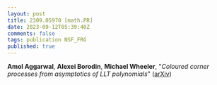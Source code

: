 ```yaml
---
layout: post
title: 2309.05970 [math.PR]
date: 2023-09-12T05:39:40Z
comments: false
tags: publication NSF_FRG
published: true
---
```


<b>Amol Aggarwal</b>, <b>Alexei Borodin</b>, <b>Michael Wheeler</b>, "<i>Coloured corner processes from asymptotics of LLT polynomials</i>" ([arXiv](http://arxiv.org/abs/2309.05970v1))

